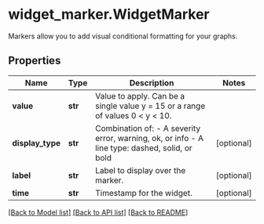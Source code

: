 # widget_marker.WidgetMarker

Markers allow you to add visual conditional formatting for your graphs.
## Properties
Name | Type | Description | Notes
------------ | ------------- | ------------- | -------------
**value** | **str** | Value to apply. Can be a single value y &#x3D; 15 or a range of values 0 &lt; y &lt; 10. | 
**display_type** | **str** | Combination of:   - A severity error, warning, ok, or info   - A line type: dashed, solid, or bold  | [optional] 
**label** | **str** | Label to display over the marker. | [optional] 
**time** | **str** | Timestamp for the widget. | [optional] 

[[Back to Model list]](../README.md#documentation-for-models) [[Back to API list]](../README.md#documentation-for-api-endpoints) [[Back to README]](../README.md)


